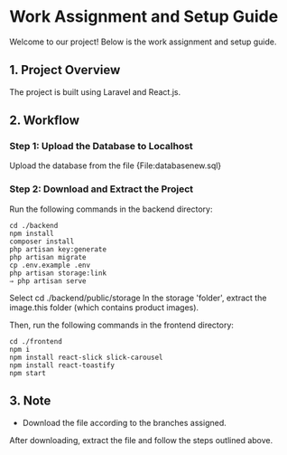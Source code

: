 
# Work Assignment and Setup Guide

Welcome to our project! Below is the work assignment and setup guide.

## 1. Project Overview

The project is built using Laravel and React.js.

## 2. Workflow
### **Step 1: Upload the Database to Localhost**
Upload the database from the file {File:databasenew.sql}

### **Step 2: Download and Extract the Project**
Run the following commands in the backend directory:

    cd ./backend
    npm install
    composer install
    php artisan key:generate
    php artisan migrate
    cp .env.example .env
    php artisan storage:link
    ⇒ php artisan serve

Select cd ./backend/public/storage
In the storage 'folder', extract the image.this folder (which contains product images).
  
Then, run the following commands in the frontend directory:

    cd ./frontend
    npm i
    npm install react-slick slick-carousel
    npm install react-toastify
    npm start

## 3. Note

- Download the file according to the branches assigned.

After downloading, extract the file and follow the steps outlined above.
